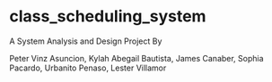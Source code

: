 # class_scheduling_system

A System Analysis and Design Project By

Peter Vinz Asuncion,
Kylah Abegail Bautista,
James Canaber,
Sophia Pacardo,
Urbanito Penaso,
Lester Villamor
